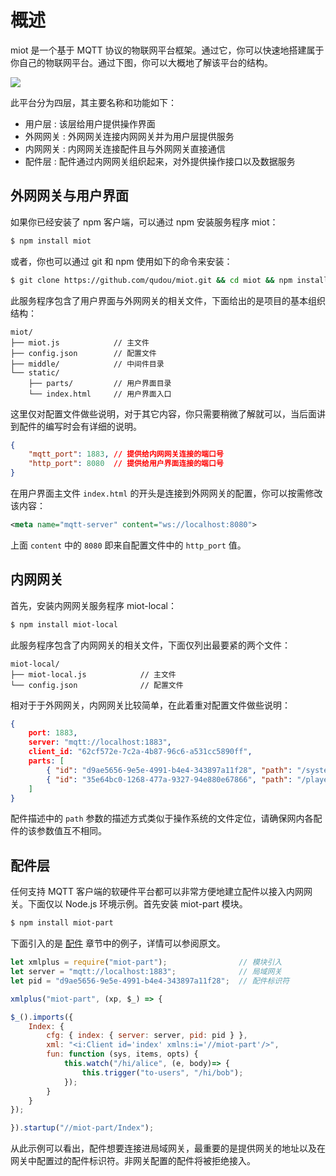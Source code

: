 # 概述

miot 是一个基于 MQTT 协议的物联网平台框架。通过它，你可以快速地搭建属于你自己的物联网平台。通过下图，你可以大概地了解该平台的结构。

<img src="https://xmlplus.cn/img/miot-framework.png" class="img-responsive"/>

此平台分为四层，其主要名称和功能如下：

- 用户层 : 该层给用户提供操作界面
- 外网网关 : 外网网关连接内网网关并为用户层提供服务
- 内网网关 : 内网网关连接配件且与外网网关直接通信
- 配件层 : 配件通过内网网关组织起来，对外提供操作接口以及数据服务

## 外网网关与用户界面

如果你已经安装了 npm 客户端，可以通过 npm 安装服务程序 miot：

```bash
$ npm install miot
```

或者，你也可以通过 git 和 npm 使用如下的命令来安装：

```bash
$ git clone https://github.com/qudou/miot.git && cd miot && npm install
```

此服务程序包含了用户界面与外网网关的相关文件，下面给出的是项目的基本组织结构：

```
miot/
├── miot.js            // 主文件
├── config.json        // 配置文件
├── middle/            // 中间件目录
└── static/
    ├── parts/         // 用户界面目录
    └── index.html     // 用户界面入口
```

这里仅对配置文件做些说明，对于其它内容，你只需要稍微了解就可以，当后面讲到配件的编写时会有详细的说明。

```json
{
    "mqtt_port": 1883, // 提供给内网网关连接的端口号
    "http_port": 8080  // 提供给用户界面连接的端口号
}
```

在用户界面主文件 `index.html` 的开头是连接到外网网关的配置，你可以按需修改该内容：

```xml
<meta name="mqtt-server" content="ws://localhost:8080">
```

上面 `content` 中的 `8080` 即来自配置文件中的 `http_port` 值。

## 内网网关

首先，安装内网网关服务程序 miot-local：

```bash
$ npm install miot-local
```

此服务程序包含了内网网关的相关文件，下面仅列出最要紧的两个文件：

```
miot-local/
├── miot-local.js            // 主文件
└── config.json              // 配置文件
```

相对于于外网网关，内网网关比较简单，在此着重对配置文件做些说明：

```json
{
    port: 1883,                                                             // 提供给内网配件的连接端口
    server: "mqtt://localhost:1883",                                        // 连接到的外网网关的服务地址
    client_id: "62cf572e-7c2a-4b87-96c6-a531cc5890ff",                      // 连接到外网网关的客户端标识符
    parts: [
        { "id": "d9ae5656-9e5e-4991-b4e4-343897a11f28", "path": "/system" },// 连接到内网网关的配件描述
        { "id": "35e64bc0-1268-477a-9327-94e880e67866", "path": "/player" } // 连接到内网网关的配件描述
    ]
}
```

配件描述中的 `path` 参数的描述方式类似于操作系统的文件定位，请确保网内各配件的该参数值互不相同。

## 配件层

任何支持 MQTT 客户端的软硬件平台都可以非常方便地建立配件以接入内网网关。下面仅以 Node.js 环境示例。首先安装 miot-part 模块。

```bash
$ npm install miot-part
```

下面引入的是 [配件](/miot#配件) 章节中的例子，详情可以参阅原文。

```js
let xmlplus = require("miot-part");                // 模块引入
let server = "mqtt://localhost:1883";              // 局域网关
let pid = "d9ae5656-9e5e-4991-b4e4-343897a11f28";  // 配件标识符

xmlplus("miot-part", (xp, $_) => {

$_().imports({
    Index: {
        cfg: { index: { server: server, pid: pid } },
        xml: "<i:Client id='index' xmlns:i='//miot-part'/>",
        fun: function (sys, items, opts) {
            this.watch("/hi/alice", (e, body)=> {
                this.trigger("to-users", "/hi/bob");
            });
        }
    }
});

}).startup("//miot-part/Index");
```

从此示例可以看出，配件想要连接进局域网关，最重要的是提供网关的地址以及在网关中配置过的配件标识符。非网关配置的配件将被拒绝接入。